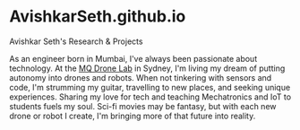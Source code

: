# AvishkarSeth.github.io

Avishkar Seth's Research &amp; Projects

As an engineer born in Mumbai, I've always been passionate about technology. At the [MQ Drone Lab](https://www.mqdronelab.com/)
in Sydney, I'm living my dream of putting autonomy into drones and robots. When not tinkering with sensors and code, 
I'm strumming my guitar, travelling to new places, and seeking unique experiences. Sharing my love for tech 
and teaching Mechatronics and IoT to students fuels my soul. Sci-fi movies may be fantasy, but with each new 
drone or robot I create, I'm bringing more of that future into reality.
